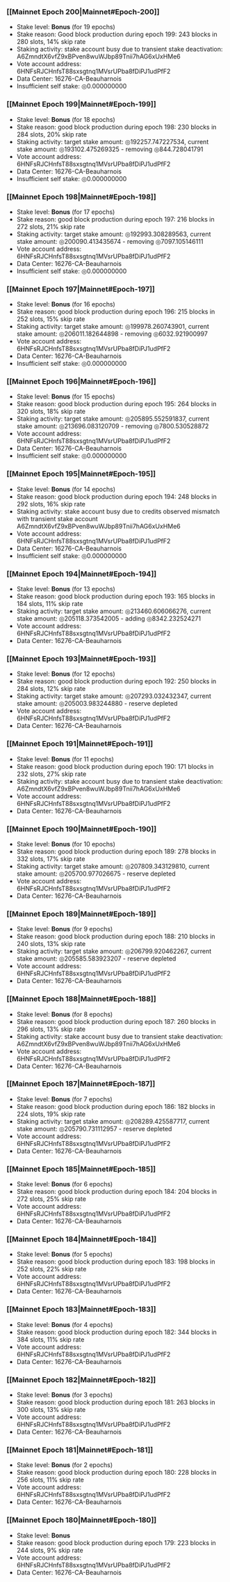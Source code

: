 ### [[Mainnet Epoch 200|Mainnet#Epoch-200]]
* Stake level: **Bonus** (for 19 epochs)
* Stake reason: Good block production during epoch 199: 243 blocks in 280 slots, 14% skip rate
* Staking activity: stake account busy due to transient stake deactivation: A6ZmndtX6vfZ9xBPven8wuWJbp89Tnii7hAG6xUxHMe6
* Vote account address: 6HNFsRJCHnfsT88sxsgtnq1MVsrUPba8fDiPJ1udPfF2
* Data Center: 16276-CA-Beauharnois
* Insufficient self stake: ◎0.000000000
### [[Mainnet Epoch 199|Mainnet#Epoch-199]]
* Stake level: **Bonus** (for 18 epochs)
* Stake reason: good block production during epoch 198: 230 blocks in 284 slots, 20% skip rate
* Staking activity: target stake amount: ◎192257.747227534, current stake amount: ◎193102.475269325 - removing ◎844.728041791
* Vote account address: 6HNFsRJCHnfsT88sxsgtnq1MVsrUPba8fDiPJ1udPfF2
* Data Center: 16276-CA-Beauharnois
* Insufficient self stake: ◎0.000000000
### [[Mainnet Epoch 198|Mainnet#Epoch-198]]
* Stake level: **Bonus** (for 17 epochs)
* Stake reason: good block production during epoch 197: 216 blocks in 272 slots, 21% skip rate
* Staking activity: target stake amount: ◎192993.308289563, current stake amount: ◎200090.413435674 - removing ◎7097.105146111
* Vote account address: 6HNFsRJCHnfsT88sxsgtnq1MVsrUPba8fDiPJ1udPfF2
* Data Center: 16276-CA-Beauharnois
* Insufficient self stake: ◎0.000000000
### [[Mainnet Epoch 197|Mainnet#Epoch-197]]
* Stake level: **Bonus** (for 16 epochs)
* Stake reason: good block production during epoch 196: 215 blocks in 252 slots, 15% skip rate
* Staking activity: target stake amount: ◎199978.260743901, current stake amount: ◎206011.182644898 - removing ◎6032.921900997
* Vote account address: 6HNFsRJCHnfsT88sxsgtnq1MVsrUPba8fDiPJ1udPfF2
* Data Center: 16276-CA-Beauharnois
* Insufficient self stake: ◎0.000000000
### [[Mainnet Epoch 196|Mainnet#Epoch-196]]
* Stake level: **Bonus** (for 15 epochs)
* Stake reason: good block production during epoch 195: 264 blocks in 320 slots, 18% skip rate
* Staking activity: target stake amount: ◎205895.552591837, current stake amount: ◎213696.083120709 - removing ◎7800.530528872
* Vote account address: 6HNFsRJCHnfsT88sxsgtnq1MVsrUPba8fDiPJ1udPfF2
* Data Center: 16276-CA-Beauharnois
* Insufficient self stake: ◎0.000000000
### [[Mainnet Epoch 195|Mainnet#Epoch-195]]
* Stake level: **Bonus** (for 14 epochs)
* Stake reason: good block production during epoch 194: 248 blocks in 292 slots, 16% skip rate
* Staking activity: stake account busy due to credits observed mismatch with transient stake account A6ZmndtX6vfZ9xBPven8wuWJbp89Tnii7hAG6xUxHMe6
* Vote account address: 6HNFsRJCHnfsT88sxsgtnq1MVsrUPba8fDiPJ1udPfF2
* Data Center: 16276-CA-Beauharnois
* Insufficient self stake: ◎0.000000000
### [[Mainnet Epoch 194|Mainnet#Epoch-194]]
* Stake level: **Bonus** (for 13 epochs)
* Stake reason: good block production during epoch 193: 165 blocks in 184 slots, 11% skip rate
* Staking activity: target stake amount: ◎213460.606066276, current stake amount: ◎205118.373542005 - adding ◎8342.232524271
* Vote account address: 6HNFsRJCHnfsT88sxsgtnq1MVsrUPba8fDiPJ1udPfF2
* Data Center: 16276-CA-Beauharnois
### [[Mainnet Epoch 193|Mainnet#Epoch-193]]
* Stake level: **Bonus** (for 12 epochs)
* Stake reason: good block production during epoch 192: 250 blocks in 284 slots, 12% skip rate
* Staking activity: target stake amount: ◎207293.032432347, current stake amount: ◎205003.983244880 - reserve depleted
* Vote account address: 6HNFsRJCHnfsT88sxsgtnq1MVsrUPba8fDiPJ1udPfF2
* Data Center: 16276-CA-Beauharnois
### [[Mainnet Epoch 191|Mainnet#Epoch-191]]
* Stake level: **Bonus** (for 11 epochs)
* Stake reason: good block production during epoch 190: 171 blocks in 232 slots, 27% skip rate
* Staking activity: stake account busy due to transient stake deactivation: A6ZmndtX6vfZ9xBPven8wuWJbp89Tnii7hAG6xUxHMe6
* Vote account address: 6HNFsRJCHnfsT88sxsgtnq1MVsrUPba8fDiPJ1udPfF2
* Data Center: 16276-CA-Beauharnois
### [[Mainnet Epoch 190|Mainnet#Epoch-190]]
* Stake level: **Bonus** (for 10 epochs)
* Stake reason: good block production during epoch 189: 278 blocks in 332 slots, 17% skip rate
* Staking activity: target stake amount: ◎207809.343129810, current stake amount: ◎205700.977026675 - reserve depleted
* Vote account address: 6HNFsRJCHnfsT88sxsgtnq1MVsrUPba8fDiPJ1udPfF2
* Data Center: 16276-CA-Beauharnois
### [[Mainnet Epoch 189|Mainnet#Epoch-189]]
* Stake level: **Bonus** (for 9 epochs)
* Stake reason: good block production during epoch 188: 210 blocks in 240 slots, 13% skip rate
* Staking activity: target stake amount: ◎206799.920462267, current stake amount: ◎205585.583923207 - reserve depleted
* Vote account address: 6HNFsRJCHnfsT88sxsgtnq1MVsrUPba8fDiPJ1udPfF2
* Data Center: 16276-CA-Beauharnois
### [[Mainnet Epoch 188|Mainnet#Epoch-188]]
* Stake level: **Bonus** (for 8 epochs)
* Stake reason: good block production during epoch 187: 260 blocks in 296 slots, 13% skip rate
* Staking activity: stake account busy due to transient stake deactivation: A6ZmndtX6vfZ9xBPven8wuWJbp89Tnii7hAG6xUxHMe6
* Vote account address: 6HNFsRJCHnfsT88sxsgtnq1MVsrUPba8fDiPJ1udPfF2
* Data Center: 16276-CA-Beauharnois
### [[Mainnet Epoch 187|Mainnet#Epoch-187]]
* Stake level: **Bonus** (for 7 epochs)
* Stake reason: good block production during epoch 186: 182 blocks in 224 slots, 19% skip rate
* Staking activity: target stake amount: ◎208289.425587717, current stake amount: ◎205790.731112957 - reserve depleted
* Vote account address: 6HNFsRJCHnfsT88sxsgtnq1MVsrUPba8fDiPJ1udPfF2
* Data Center: 16276-CA-Beauharnois
### [[Mainnet Epoch 185|Mainnet#Epoch-185]]
* Stake level: **Bonus** (for 6 epochs)
* Stake reason: good block production during epoch 184: 204 blocks in 272 slots, 25% skip rate
* Vote account address: 6HNFsRJCHnfsT88sxsgtnq1MVsrUPba8fDiPJ1udPfF2
* Data Center: 16276-CA-Beauharnois
### [[Mainnet Epoch 184|Mainnet#Epoch-184]]
* Stake level: **Bonus** (for 5 epochs)
* Stake reason: good block production during epoch 183: 198 blocks in 252 slots, 22% skip rate
* Vote account address: 6HNFsRJCHnfsT88sxsgtnq1MVsrUPba8fDiPJ1udPfF2
* Data Center: 16276-CA-Beauharnois
### [[Mainnet Epoch 183|Mainnet#Epoch-183]]
* Stake level: **Bonus** (for 4 epochs)
* Stake reason: good block production during epoch 182: 344 blocks in 384 slots, 11% skip rate
* Vote account address: 6HNFsRJCHnfsT88sxsgtnq1MVsrUPba8fDiPJ1udPfF2
* Data Center: 16276-CA-Beauharnois
### [[Mainnet Epoch 182|Mainnet#Epoch-182]]
* Stake level: **Bonus** (for 3 epochs)
* Stake reason: good block production during epoch 181: 263 blocks in 300 slots, 13% skip rate
* Vote account address: 6HNFsRJCHnfsT88sxsgtnq1MVsrUPba8fDiPJ1udPfF2
* Data Center: 16276-CA-Beauharnois
### [[Mainnet Epoch 181|Mainnet#Epoch-181]]
* Stake level: **Bonus** (for 2 epochs)
* Stake reason: good block production during epoch 180: 228 blocks in 256 slots, 11% skip rate
* Vote account address: 6HNFsRJCHnfsT88sxsgtnq1MVsrUPba8fDiPJ1udPfF2
* Data Center: 16276-CA-Beauharnois
### [[Mainnet Epoch 180|Mainnet#Epoch-180]]
* Stake level: **Bonus**
* Stake reason: good block production during epoch 179: 223 blocks in 244 slots, 9% skip rate
* Vote account address: 6HNFsRJCHnfsT88sxsgtnq1MVsrUPba8fDiPJ1udPfF2
* Data Center: 16276-CA-Beauharnois